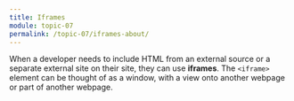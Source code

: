 ```yaml
---
title: Iframes
module: topic-07
permalink: /topic-07/iframes-about/
---
```


<div class="divider-heading"></div>

When a developer needs to include HTML from an external source or a separate external site on their site, they can use **iframes**. The `<iframe>` element can be thought of as a window, with a view onto another webpage or part of another webpage.
